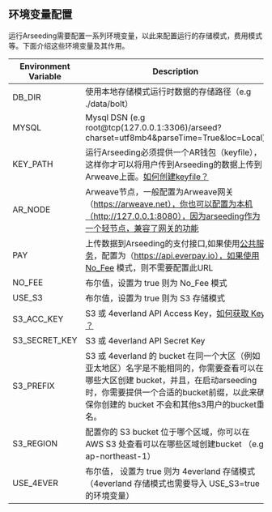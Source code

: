 ## 环境变量配置


运行Arseeding需要配置一系列环境变量，以此来配置运行的存储模式，费用模式等。下面介绍这些环境变量及其作用。

| Environment Variable | Description                                                                                                                                                                    |
|----------------------|--------------------------------------------------------------------------------------------------------------------------------------------------------------------------------|
| DB_DIR               | 使用本地存储模式运行时数据的存储路径（e.g ./data/bolt）                                                                                                                                            |
| MYSQL                | Mysql DSN (e.g root@tcp(127.0.0.1:3306)/arseed?charset=utf8mb4&parseTime=True&loc=Local)                                                                                       |
| KEY_PATH             | 运行Arseeding必须提供一个AR钱包（keyfile），这样你才可以将用户传到Arseeding的数据上传到Arweave上面。[如何创建keyfile？](https://docs.google.com/document/d/1kml8M1RRCSZPYOlsNWwcgpn5x806t-tDjEodz_IYcAY?usp=sharing) |
| AR_NODE              | Arweave节点，一般配置为Arweave网关（https://arweave.net），你也可以配置为本机（http://127.0.0.1:8080），因为arseeding作为一个轻节点，兼容了网关的功能                                                                     |
| PAY                  | 上传数据到Arseeding的支付接口,如果使用[公共服务](https://arseed.web3infura.io)，配置为（https://api.everpay.io），如果使用 [No_Fee](./1.%20部署介绍.md#No_Fee模式) 模式，则不需要配置此URL                                  |
| NO_FEE               | 布尔值，设置为 true 则为 No_Fee 模式                                                                                                                                                      |
| USE_S3               | 布尔值，设置为 true 则为 S3 存储模式                                                                                                                                                        |
| S3_ACC_KEY           | S3 或 4everland API Access Key，[如何获取 Key ？](https://docs.google.com/document/d/149bHXjk3oMdHJdKKhq4fodirJrzX2_s4W5SpJAj2fLE?usp=sharing)                                        |
| S3_SECRET_KEY        | S3 或 4everland API Secret Key                                                                                                                                                  |
| S3_PREFIX            | S3 或 4everland 的 bucket 在同一个大区（例如 亚太地区）名字是不能相同的，你需要查看可以在哪些大区创建 bucket，并且，在启动arseeding时，你需要提供一个合适的bucket前缀，以此来确保你创建的 bucket 不会和其他s3用户的bucket重名。                                 |
| S3_REGION            | 配置你的 S3 bucket 位于哪个区域，你可以在 AWS S3 处查看可以在哪些区域创建bucket （e.g ap-northeast-1）                                                                                                      |
| USE_4EVER            | 布尔值， 设置为 true 则为 4everland 存储模式（4everland 存储模式也需要导入 USE_S3=true 的环境变量）                                                                                                         |                                                                                                                                                                          |

